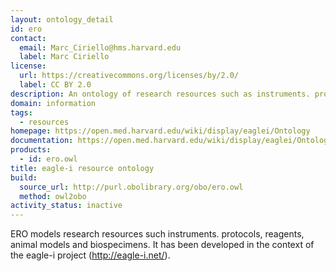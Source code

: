 ```yaml
---
layout: ontology_detail
id: ero
contact:
  email: Marc_Ciriello@hms.harvard.edu
  label: Marc Ciriello
license:
  url: https://creativecommons.org/licenses/by/2.0/
  label: CC BY 2.0
description: An ontology of research resources such as instruments. protocols, reagents, animal models and biospecimens.
domain: information
tags:
  - resources
homepage: https://open.med.harvard.edu/wiki/display/eaglei/Ontology
documentation: https://open.med.harvard.edu/wiki/display/eaglei/Ontology
products:
  - id: ero.owl
title: eagle-i resource ontology
build:
  source_url: http://purl.obolibrary.org/obo/ero.owl
  method: owl2obo
activity_status: inactive
---
```


ERO models research resources such instruments. protocols, reagents, animal models and biospecimens. It has been developed in the context of the eagle-i project  (http://eagle-i.net/).
